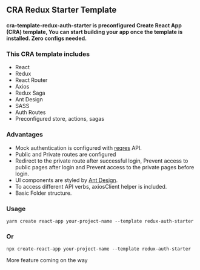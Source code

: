## **CRA Redux Starter Template**

#### **cra-template-redux-auth-starter** is preconfigured Create React App (CRA) template, You can start building your app once the template is installed. Zero configs needed.

### This CRA template includes
 - React
 - Redux
 - React Router
 - Axios
 - Redux Saga
 - Ant Design
 - SASS
 - Auth Routes
 - Preconfigured store, actions, sagas 

### Advantages
- Mock authentication is configured with [reqres](https://reqres.in/) API.
- Public and Private routes are configured
- Redirect to the private route after successful login, Prevent access to public pages after login and Prevent access to the private pages before login.
- UI components are styled by [Ant Design](https://ant.design/).
- To access different API verbs, axiosClient helper is included.
- Basic Folder structure.

### Usage

```
yarn create react-app your-project-name --template redux-auth-starter
```
### Or

```
npx create-react-app your-project-name --template redux-auth-starter
```

More feature coming on the way


